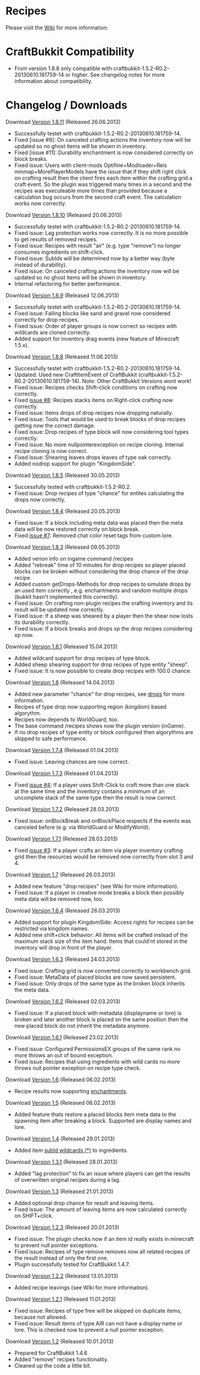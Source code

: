 # Recipes

Please visit the [Wiki](https://github.com/systemNEO/Recipes/wiki) for more information.

# CraftBukkit Compatibility

- From version 1.8.8 only compatible with craftbukkit-1.5.2-R0.2-20130610.181759-14 or higher. See changelog notes for more information about compatibility.

# Changelog / Downloads

Download [Version 1.8.11](http://www.systemneo.de/_bukkit/Recipes_v1.8.11.zip) (Released 26.06.2013)

- Successfully testet with craftbukkit-1.5.2-R0.2-20130610.181759-14.
- Fixed [issue #9]: On canceled crafting actions the inventory now will be updated so no ghost items will be shown in inventory.
- Fixed [issue #11]: Durability enchantment is now considered correctly on block breaks.
- Fixed issue: Users with client-mods Optifine+Modloader+Reis minmap+MorePlayerModels have the issue that if they shift right click on crafting result then the client fires each item within the crafting grid a craft event. So the plugin was triggered many times in a second and the recipes was executeable more times than provided because a calculation bug occurs from the second craft event. The calculation works now correctly.

Download [Version 1.8.10](http://www.systemneo.de/_bukkit/Recipes_v1.8.10.zip) (Released 20.06.2013)

- Successfully testet with craftbukkit-1.5.2-R0.2-20130610.181759-14.
- Fixed issue: Lag protection works now correctly. It is no more possible to get results of removed recipes.
- Fixed issue: Recipes with result "air" (e.g. type "remove") no longer consumes ingredients on shift-click.
- Fixed issue: SubIds will be determined now by a better way (byte instead of durability).
- Fixed issue: On canceled crafting actions the inventory now will be updated so no ghost items will be shown in inventory.
- Internal refactoring for better performance.

Download [Version 1.8.9](http://www.systemneo.de/_bukkit/Recipes_v1.8.9.zip) (Released 12.06.2013)

- Successfully testet with craftbukkit-1.5.2-R0.2-20130610.181759-14.
- Fixed issue: Falling blocks like sand and gravel now considered correctly for drop recipes.
- Fixed issue: Order of player groups is now correct so recipes with wildcards are cloned correctly.
- Added support for inventory drag events (new feature of Minecraft 1.5.x).

Download [Version 1.8.8](http://www.systemneo.de/_bukkit/Recipes_v1.8.8.zip) (Released 11.06.2013)

- Successfully testet with craftbukkit-1.5.2-R0.2-20130610.181759-14.
- Updated: Used new CraftItemEvent of CraftBukkit (craftbukkit-1.5.2-R0.2-20130610.181759-14). Note: Other CraftBukkit Versions wont work!
- Fixed issue: Recipes checks Shift-click conditions on crafting now correctly.
- Fixed [issue #8](https://github.com/systemNEO/Recipes/issues/7): Recipes stacks items on Right-click crafting now correctly.
- Fixed issue: Items drops of drop recipes now dropping naturally.
- Fixed issue: Tools that would be used to break blocks of drop recipes getting now the correct damage.
- Fixed issue: Drop recipes of type block will now considering tool types correctly.
- Fixed issue: No more nullpointerexception on recipe cloning. Internal recipe cloning is now correct.
- Fixed issue: Shearing leaves drops leaves of type oak correctly.
- Added nodrop support for plugin "KingdomSide".

Download [Version 1.8.5](http://www.systemneo.de/_bukkit/Recipes_v1.8.5.zip) (Released 30.05.2013)

- Successfully tested with craftbukkit-1.5.2-R0.2.
- Fixed issue: Drop recipes of type "chance" for entites calculating the drops now correctly.

Download [Version 1.8.4](http://www.systemneo.de/_bukkit/Recipes_v1.8.4.zip) (Released 20.05.2013)

- Fixed issue: If a block including meta data was placed then the meta data will be now restored correctly on block break.
- Fixed [issue #7](https://github.com/systemNEO/Recipes/issues/7): Removed chat color reset tags from custom lore.

Download [Version 1.8.3](http://www.systemneo.de/_bukkit/Recipes_v1.8.3.zip) (Released 09.05.2013)

- Added verion info on ingame command /recipes
- Added "rebreak" time of 10 minutes for drop recipes so player placed blocks can be broken without considering the drop chance of the drop recipe.
- Added custom getDrops-Methods for drop recipes to simulate drops by an used item correctly , e.g. enchantments and random multiple drops (bukkit hasn't implemented this correctly).
- Fixed issue: On crafting non-plugin recipes the crafting inventory and its result will be updated now correctly.
- Fixed issue: If a sheep was sheared by a player then the shear now losts its durability correctly.
- Fixed issue: If a block breaks and drops xp the drop recipes considering xp now.

Download [Version 1.8.1](http://www.systemneo.de/_bukkit/Recipes_v1.8.1.zip) (Released 15.04.2013)

- Added wildcard support for drop recipes of type block.
- Added sheep shearing support for drop recipes of type entity "sheep".
- Fixed issue: It is now possible to create drop recipes with 100.0 chance.

Download [Version 1.8](http://www.systemneo.de/_bukkit/Recipes_v1.8.zip) (Released 14.04.2013)

- Added new parameter "chance" for drop recipes, see [drops](https://github.com/systemNEO/Recipes/wiki#drops) for more information.
- Recipes of type drop now supporting region (kingdom) based algorythm.
- Recipes now depends to WorldGuard, too.
- The base command /recipes shows now the plugin version (inGame).
- If no drop recipes of type entity or block configured then algorythms are skipped to safe performance.

Download [Version 1.7.4](http://www.systemneo.de/_bukkit/Recipes_v1.7.4.zip) (Released 01.04.2013)

- Fixed issue: Leaving chances are now correct.

Download [Version 1.7.3](http://www.systemneo.de/_bukkit/Recipes_v1.7.3.zip) (Released 01.04.2013)

- Fixed [issue #4](https://github.com/systemNEO/Recipes/issues/4): If a player uses Shift-Click to craft more than one stack at the same time and the inventory contains a minimum of an uncomplete stack of the same type then the result is now correct.

Download [Version 1.7.2](http://www.systemneo.de/_bukkit/Recipes_v1.7.2.zip) (Released 28.03.2013)

- Fixed issue: onBlockBreak and onBlockPlace respects if the events was canceled before (e.g. via WorldGuard or ModifyWorld).

Download [Version 1.7.1](http://www.systemneo.de/_bukkit/Recipes_v1.7.1.zip) (Released 28.03.2013)

- Fixed [issue #3](https://github.com/systemNEO/Recipes/issues/3): If a player crafts an item via player inventory crafting grid then the resources would be removed now correctly from slot 3 and 4.

Download [Version 1.7](http://www.systemneo.de/_bukkit/Recipes_v1.7.zip) (Released 26.03.2013)

- Added new feature "drop recipes" (see Wiki for more information).
- Fixed issue: If a player in creative mode breaks a block then possibly meta data will be removed now, too.

Download [Version 1.6.4](http://www.systemneo.de/_bukkit/Recipes_v1.6.4.zip) (Released 26.03.2013)

- Added support for plugin KingdomSide: Access rights for recipes can be restricted via kingdom names.
- Added new shift+click behavior: All items will be crafted instead of the maximum stack size of the item hand. Items that could'nt stored in the inventory will drop in front of the player.

Download [Version 1.6.3](http://www.systemneo.de/_bukkit/Recipes_v1.6.3.zip) (Released 24.03.2013)

- Fixed issue: Crafting grid is now converted correctly to workbench grid.
- Fixed issue: MetaData of placed blocks are now saved persistent.
- Fixed issue: Only drops of the same type as the broken block inherits the meta data.

Download [Version 1.6.2](http://www.systemneo.de/_bukkit/Recipes_v1.6.2.zip) (Released 02.03.2013)

- Fixed issue: If a placed block with metadata (displayname or lore) is broken and later another block is placed on the same position then the new placed block do not inherit the metadata anymore.

Download [Version 1.6.1](http://www.systemneo.de/_bukkit/Recipes_v1.6.1.zip) (Released 23.02.2013)

- Fixed issue: Configured PermissionsEX groups of the same rank no more throws an out of bound exception.
- Fixed issue: Recipes that using ingredients with wild cards no more throws null pointer exception on recipe type check.

Download [Version 1.6](http://www.systemneo.de/_bukkit/Recipes_v1.6.zip) (Released 06.02.2013)

- Recipe results now supporting [enchantments](https://github.com/systemNEO/Recipes/wiki#wiki-enchants).

Download [Version 1.5](http://www.systemneo.de/_bukkit/Recipes_v1.5.zip) (Released 06.02.2013)

- Added feature thats restore a placed blocks item meta data to the spawning item after breaking a block. Supported are display names and lore.

Download [Version 1.4](http://www.systemneo.de/_bukkit/Recipes_v1.4.zip) (Released 29.01.2013)

- Added item [subId wildcards (*)](https://github.com/systemNEO/Recipes/wiki#wiki-wildcards) to ingredients.

Download [Version 1.3.1](http://www.systemneo.de/_bukkit/Recipes_v1.3.1.zip) (Released 28.01.2013)

- Added "lag protection" to fix an issue where players can get the results of overwritten original recipes during a lag.

Download [Version 1.3](http://www.systemneo.de/_bukkit/Recipes_v1.3.zip) (Released 21.01.2013)

- Added optional drop chance for result and leaving items.
- Fixed issue: The amount of leaving items are now calculated correctly on SHIFT+click.

Download [Version 1.2.3](http://www.systemneo.de/_bukkit/Recipes_v1.2.3.zip) (Released 20.01.2013)

- Fixed issue: The plugin checks now if an item id really exists in minecraft to prevent null pointer exceptions.
- Fixed issue: Recipes of type remove removes now all related recipes of the result instead of only the first one.
- Plugin successfully tested for CraftBukkit 1.4.7.

Download [Version 1.2.2](http://www.systemneo.de/_bukkit/Recipes_v1.2.2.zip) (Released 13.01.2013)

- Added recipe leavings (see Wiki for more information).

Download [Version 1.2.1](http://www.systemneo.de/_bukkit/Recipes_v1.2.1.zip) (Released 11.01.2013)

- Fixed issue: Recipes of type free will be skipped on duplicate items,
because not allowed.
- Fixed issue: Result items of type AIR can not have a display name or
lore. This is checked now to prevent a null pointer exception.

Download [Version 1.2](http://www.systemneo.de/_bukkit/Recipes_v1.2.zip) (Released 10.01.2013)

- Prepared for CraftBukkit 1.4.6
- Added "remove" recipes functionality.
- Cleaned up the code a little bit.
